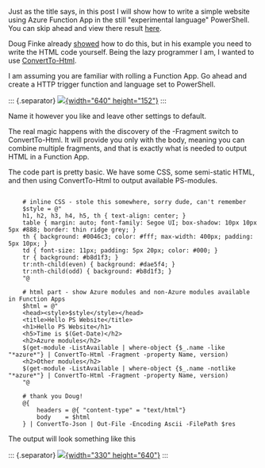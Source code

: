 ﻿Just as the title says, in this post I will show how to write a simple
website using Azure Function App in the still \"experimental language\"
PowerShell. You can skip ahead and view there result
[here](https://funcapppswebsite.azurewebsites.net/api/PSWebsite).

Doug Finke already
[showed](https://dfinke.github.io/powershell/2018/04/24/PowerShell-Serving-an-HTML-Page-from-Azure-Functions.html)
how to do this, but in his example you need to write the HTML code
yourself. Being the lazy programmer I am, I wanted to use
[ConvertTo-Html](https://docs.microsoft.com/en-us/powershell/module/microsoft.powershell.utility/convertto-html?view=powershell-6).

I am assuming you are familiar with rolling a Function App. Go ahead and
create a HTTP trigger function and language set to PowerShell.


::: {.separator}
[![](https://4.bp.blogspot.com/-IGM7kc0hqgc/W1jIRdZYnMI/AAAAAAAAk_c/UoMZTFvJEbc2pyglBdIMf_rQ6Iy09JMdgCLcBGAs/s640/funcappps.PNG){width="640"
height="152"}](https://4.bp.blogspot.com/-IGM7kc0hqgc/W1jIRdZYnMI/AAAAAAAAk_c/UoMZTFvJEbc2pyglBdIMf_rQ6Iy09JMdgCLcBGAs/s1600/funcappps.PNG)
:::


Name it however you like and leave other settings to default.

The real magic happens with the discovery of the -Fragment switch to
ConvertTo-Html. It will provide you only with the body, meaning you can
combine multiple fragments, and that is exactly what is needed to output
HTML in a Function App.

The code part is pretty basic. We have some CSS, some semi-static HTML,
and then using ConvertTo-Html to output available PS-modules.



```

    # inline CSS - stole this somewhere, sorry dude, can't remember
    $style = @"
    h1, h2, h3, h4, h5, th { text-align: center; }
    table { margin: auto; font-family: Segoe UI; box-shadow: 10px 10px 5px #888; border: thin ridge grey; }
    th { background: #0046c3; color: #fff; max-width: 400px; padding: 5px 10px; }
    td { font-size: 11px; padding: 5px 20px; color: #000; }
    tr { background: #b8d1f3; }
    tr:nth-child(even) { background: #dae5f4; }
    tr:nth-child(odd) { background: #b8d1f3; }
    "@

    # html part - show Azure modules and non-Azure modules available in Function Apps
    $html = @"
    <head><style>$style</style></head>
    <title>Hello PS Website</title>
    <h1>Hello PS Website</h1>
    <h5>Time is $(Get-Date)</h2>
    <h2>Azure modules</h2>
    $(get-module -ListAvailable | where-object {$_.name -like "*azure*"} | ConvertTo-Html -Fragment -property Name, version)
    <h2>Other modules</h2>
    $(get-module -ListAvailable | where-object {$_.name -notlike "*azure*"} | ConvertTo-Html -Fragment -property Name, version)
    "@

    # thank you Doug!
    @{
        headers = @{ "content-type" = "text/html"}
        body    = $html
    } | ConvertTo-Json | Out-File -Encoding Ascii -FilePath $res

```


The output will look something like this

::: {.separator}
[![](https://1.bp.blogspot.com/-no_Vx6uWTME/W1jKs0wQPBI/AAAAAAAAk_o/2dRsltX3Elk2qWBdrrsFa7upA4MZGUl_wCLcBGAs/s640/websiteout.PNG){width="330"
height="640"}](https://1.bp.blogspot.com/-no_Vx6uWTME/W1jKs0wQPBI/AAAAAAAAk_o/2dRsltX3Elk2qWBdrrsFa7upA4MZGUl_wCLcBGAs/s1600/websiteout.PNG)
:::



```

```
